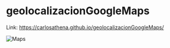 # geolocalizacionGoogleMaps

Link: https://carlosathena.github.io/geolocalizacionGoogleMaps/



![Maps](https://user-images.githubusercontent.com/119626823/228652030-c184c271-c1f8-4b64-a12e-f499b6748b21.jpg)
